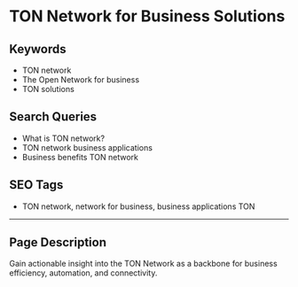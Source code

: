 # TON Network for Business Solutions

## Keywords
- TON network
- The Open Network for business
- TON solutions

## Search Queries
- What is TON network?
- TON network business applications
- Business benefits TON network

## SEO Tags
- TON network, network for business, business applications TON

---

## Page Description
Gain actionable insight into the TON Network as a backbone for business efficiency, automation, and connectivity.